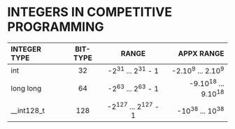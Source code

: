 # INTEGERS IN COMPETITIVE PROGRAMMING

| INTEGER TYPE | BIT-TYPE |                  RANGE                   |                               APPX RANGE |
| :----------- | :------: | :--------------------------------------: | ---------------------------------------: |
| int          |    32    |  -2<sup>31</sup> ... 2<sup>31</sup> - 1  |   -2.10<sup>9</sup> ... 2.10<sup>9</sup> |
| long long    |    64    |  -2<sup>63</sup> ... 2<sup>63</sup> - 1  | -9.10<sup>18</sup> ... 9.10<sup>18</sup> |
| \_\_int128_t |   128    | -2<sup>127</sup> ... 2<sup>127</sup> - 1 |     -10<sup>38</sup> ... 10<sup>38</sup> |
